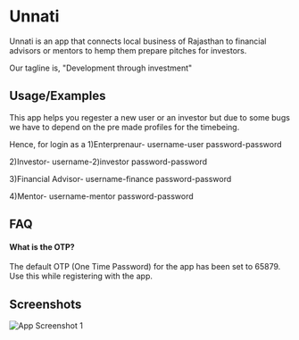 
# Unnati

Unnati is an app that connects local business of Rajasthan to financial advisors or mentors to hemp them prepare pitches for investors. 

Our tagline is, "Development through investment"




## Usage/Examples

This app helps you regester a new user or an investor but due to some bugs we have to depend on the pre made profiles for the timebeing.

Hence, for login as a 
1)Enterprenaur- 
username-user 
password-password

2)Investor- 
username-2)investor 
password-password

3)Financial Advisor- 
username-finance 
password-password

4)Mentor- 
username-mentor 
password-password




## FAQ

#### What is the OTP?

The default OTP (One Time Password) for the app has been set to 65879. Use this while registering with the app.




## Screenshots

![App Screenshot 1](https://user-images.githubusercontent.com/72401473/226522688-3ff0a47b-b7d4-4c6b-bd43-e0c144e59ca5.png)




